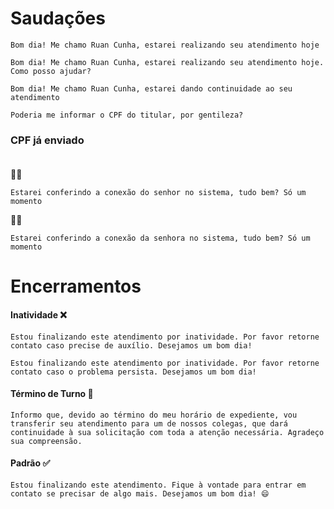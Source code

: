 # Saudações

```text
Bom dia! Me chamo Ruan Cunha, estarei realizando seu atendimento hoje
```
```text
Bom dia! Me chamo Ruan Cunha, estarei realizando seu atendimento hoje. Como posso ajudar?
```
```text
Bom dia! Me chamo Ruan Cunha, estarei dando continuidade ao seu atendimento
```
```text
Poderia me informar o CPF do titular, por gentileza?
```

### CPF já enviado <br><br>
🙍‍♂️
```text
Estarei conferindo a conexão do senhor no sistema, tudo bem? Só um momento
```
🙍‍♀
```text
Estarei conferindo a conexão da senhora no sistema, tudo bem? Só um momento
```
# Encerramentos
#### Inatividade ❌
```text
Estou finalizando este atendimento por inatividade. Por favor retorne contato caso precise de auxílio. Desejamos um bom dia!
```
```text
Estou finalizando este atendimento por inatividade. Por favor retorne contato caso o problema persista. Desejamos um bom dia!
```
#### Término de Turno 🔄️
```text
Informo que, devido ao término do meu horário de expediente, vou transferir seu atendimento para um de nossos colegas, que dará continuidade à sua solicitação com toda a atenção necessária. Agradeço sua compreensão.
```
#### Padrão ✅
```text
Estou finalizando este atendimento. Fique à vontade para entrar em contato se precisar de algo mais. Desejamos um bom dia! 😄
```
